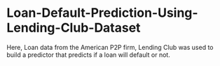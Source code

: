 # Loan-Default-Prediction-Using-Lending-Club-Dataset
Here, Loan data from the American P2P firm, Lending Club was used to build a predictor that predicts if a loan will default or not.
